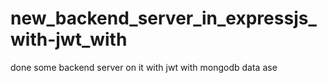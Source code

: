 # new_backend_server_in_expressjs_with-jwt_with
done some backend server on it with jwt with mongodb data ase
